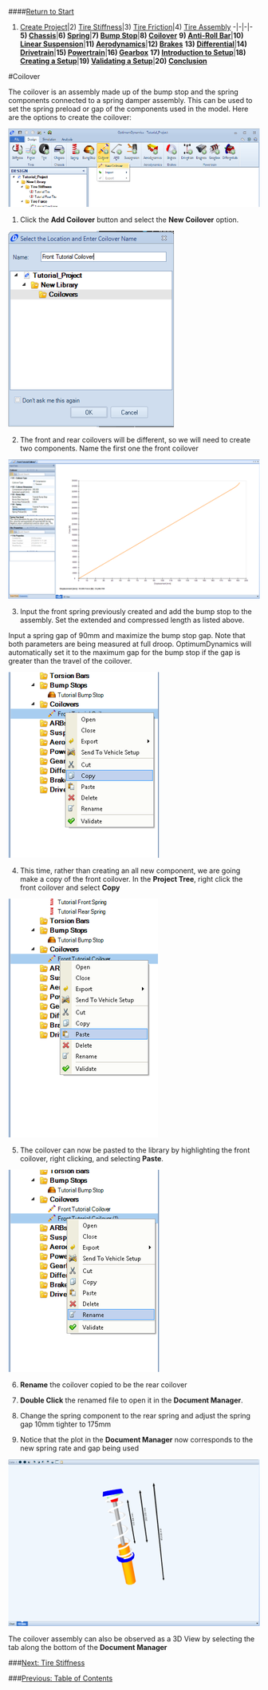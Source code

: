 ####[Return to Start](1_Tutorial_1.md)

1) [Create Project](2_Create_Project.md)|2) [Tire Stiffness](3_Tire_Stiffness.md)|3) [Tire Friction](4_Tire_Friction.md)|4) [Tire Assembly](5_TireAssy.md)
-|-|-|-
__5) [Chassis](6_Chassis.md)__|__6) [Spring](7_Spring.md)__|__7) [Bump Stop](8_BumpStop.md)__|__8) [Coilover](9_Coilover.md)__
__9) [Anti-Roll Bar](10_ARB.md)__|__10) [Linear Suspension](11_LinearSus.md)__|__11) [Aerodynamics](12_Aero.md)__|__12) [Brakes](13_Brakes.md)__
__13) [Differential](14_Diff.md)__|__14) [Drivetrain](15_DT.md)__|__15) [Powertrain](16_Powertrain.md)__|__16) [Gearbox](17_Gearbox.md)__
__17) [Introduction to Setup](18_Setupintro.md)__|__18) [Creating a Setup](19_Setup.md)__|__19) [Validating a Setup](20_ValidateSetup.md)__|__20) [Conclusion](21_Conclusion.md)__

#Coilover

The coilover is an assembly made up of the bump stop and the spring components connected to a spring damper assembly.  This can be used to set the spring preload or gap of the components used in the model.  Here are the options to create the coilover:

![Add Coilover](../img/new_coilover.png)

1) Click the __Add Coilover__ button and select the __New Coilover__ option.

![Name Coilover](../img/name_coilover.png)

2) The front and rear coilovers will be different, so we will need to create two components.  Name the first one the front coilover

![Coilover Param](../img/coilover_param.png)

3) Input the front spring previously created and add the bump stop to the assembly.  Set the extended and compressed length as listed above.  

Input a spring gap of 90mm and maximize the bump stop gap.  Note that both parameters are being measured at full droop.  OptimumDynamics will automatically set it to the maximum gap for the bump stop if the gap is greater than the travel of the coilover.

![Copy Interface](../img/copy_coil.png)

4) This time, rather than creating an all new component, we are going make a copy of the front coilover.  In the __Project Tree__, right click the front coilover and select __Copy__

![Paste Coilover](../img/paste_coil.png)

5) The coilover can now be pasted to the library by highlighting the front coilover, right clicking, and selecting __Paste__.

![Rename Coilover](../img/coil_rename.PNG)

6) __Rename__ the coilover copied to be the rear coilover

7) __Double Click__ the renamed file to open it in the __Document Manager__.

8) Change the spring component to the rear spring and adjust the spring gap 10mm tighter to 175mm

9) Notice that the plot in the __Document Manager__ now corresponds to the new spring rate and gap being used

![3D Coil](../img/3D_coil.png)

The coilover assembly can also be observed as a 3D View by selecting the tab along the bottom of the __Document Manager__

###[Next: Tire Stiffness](3_Tire_Stiffness.md)

###[Previous: Table of Contents](1_Tutorial_1.md)